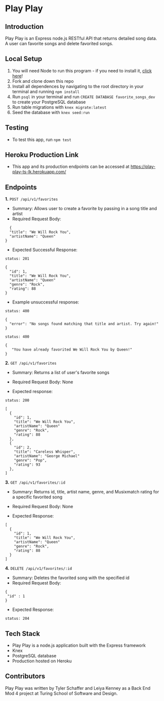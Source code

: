# Play Play

## Introduction
Play Play is an Express node.js RESTful API that returns detailed song data. A user can favorite songs and delete favorited songs.

## Local Setup
1. You will need Node to run this program - if you need to install it, [click here](https://nodejs.org/en/)!
2. Fork and clone down this repo
3. Install all dependences by navigating to the root directory in your terminal and running `npm install`
4. Run `psql` in your terminal and run `CREATE DATABASE favorite_songs_dev` to create your PostgreSQL database
5. Run table migrations with `knex migrate:latest`
6. Seed the database with `knex seed:run`

## Testing
- To test this app, run `npm test`

## Heroku Production Link
- This app and its production endpoints can be accessed at https://play-play-ts-lk.herokuapp.com/


## Endpoints

**1.** `POST /api/v1/favorites`
  - Summary: Allows user to create a favorite by passing in a song title and artist
  - Required Request Body: 
  ```
    {
    "title": "We Will Rock You",
    "artistName": "Queen"
  }
  ```
  - Expected Successful Response: 
  ```
  status: 201

  {
    "id": 1,
    "title": "We Will Rock You",
    "artistName": "Queen"
    "genre": "Rock",
    "rating": 88
  }
  ```
  
  - Example unsuccessful response:
  ```
  status: 400

  {
    "error": "No songs found matching that title and artist. Try again!"
  }
  ```
  ```
  status: 400

  {
     "You have already favorited We Will Rock You by Queen!"
  }
  ```
  
**2.** `GET /api/v1/favorites`
  - Summary: Returns a list of user's favorite songs
  - Required Request Body: None
  
  - Expected response: 
  ```
  status: 200

  [
    {
      "id": 1,
      "title": "We Will Rock You",
      "artistName": "Queen"
      "genre": "Rock",
      "rating": 88
    },
    {
      "id": 2,
      "title": "Careless Whisper",
      "artistName": "George Michael"
      "genre": "Pop",
      "rating": 93
    },
  ]
  ```

**3.** `GET /api/v1/favorites/:id`
  - Summary: Returns id, title, artist name, genre, and Musixmatch rating for a specific favorited song
  - Required Request Body: None

  - Expected Response:
  ```
  [
    {
      "id": 1,
      "title": "We Will Rock You",
      "artistName": "Queen"
      "genre": "Rock",
      "rating": 88
    }
  ]
  ```
**4.** `DELETE /api/v1/favorites/:id`
  - Summary: Deletes the favorited song with the specified id
  - Required Request Body: 
   ```
   {
    "id" : 1
   }
   ```
  - Expected Response: 
  ```
  status: 204
  ```


## Tech Stack
- Play Play is a node.js application built with the Express framework
- Knex
- PostgreSQL database
- Production hosted on Heroku

## Contributors
Play Play was written by Tyler Schaffer and Leiya Kenney as a Back End Mod 4 project at Turing School of Software and Design.

